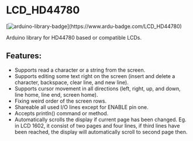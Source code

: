 # LCD_HD44780

[![arduino-library-badge](https://www.ardu-badge.com/badge/LCD_HD44789.svg?)](https://www.ardu-badge.com/LCD_HD44780)

Arduino library for HD44780 based or compatible LCDs.

## Features:
  - Supports read a character or a string from the screen.
  - Supports editing some text right on the screen (insert and delete a character, backspace, clear line, and new line).
  - Supports cursor movement in all directions (left, right, up, and down, line home, line end, screen home).
  - Fixing weird order of the screen rows.
  - Shareable all used I/O lines except for ENABLE pin one.
  - Accepts println() command or method.
  - Automatically scrolls the display if current page has been changed. Eg. in LCD 1602, it consist of two pages and four lines, if third lines have been reached, the display will automatically scroll to second page then.
